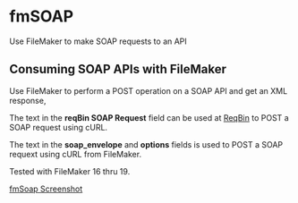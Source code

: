 # fmSOAP
Use FileMaker to make SOAP requests to an API

## Consuming SOAP APIs with FileMaker

Use FileMaker to perform a POST operation on a SOAP API and get an XML response,

The text in the __reqBin SOAP Request__ field can be used at [ReqBin](https://reqbin.com/req/c-eanbjsr1/curl-get-xml-example) to POST a SOAP request using cURL.

The text in the __soap_envelope__ and __options__ fields is used to POST a SOAP requext using cURL from FileMaker.

Tested with FileMaker 16 thru 19.


[fmSoap Screenshot](https://github.com/asktami/fmSOAP/blob/main/ScreenShot.png)